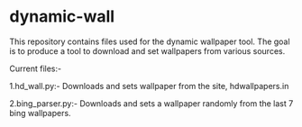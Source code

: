 # dynamic-wall
This repository contains files used for the dynamic wallpaper tool.
The goal is to produce a tool to download and set wallpapers from various sources.

Current files:- 

1.hd_wall.py:- Downloads and sets wallpaper from the site, hdwallpapers.in

2.bing_parser.py:- Downloads and sets a wallpaper randomly from the last 7 bing wallpapers.
